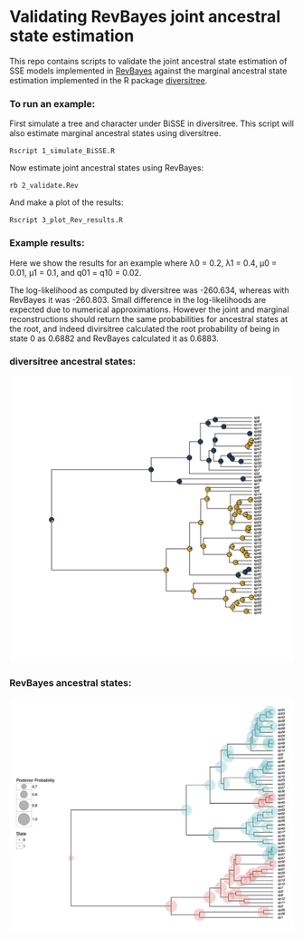 
# Validating RevBayes joint ancestral state estimation

This repo contains scripts to validate the joint ancestral state
estimation of SSE models implemented in [RevBayes](http://revbayes.com)
against the marginal ancestral state
estimation implemented in the R package [diversitree](http://www.zoology.ubc.ca/prog/diversitree/).

### To run an example:

First simulate a tree and character under BiSSE in diversitree. This script will also estimate 
marginal ancestral states using diversitree.

```
Rscript 1_simulate_BiSSE.R
```

Now estimate joint ancestral states using RevBayes:

```
rb 2_validate.Rev
```

And make a plot of the results:

```
Rscript 3_plot_Rev_results.R
```

### Example results:

Here we show the results for an example where λ0 = 0.2, λ1 = 0.4, µ0 = 0.01, µ1 = 0.1, 
and q01 = q10 = 0.02.

The log-likelihood as computed by diversitree was -260.634,
whereas with RevBayes it was -260.803.
Small difference in the log-likelihoods are expected due to numerical approximations.
However the joint and marginal reconstructions should return the same probabilities 
for ancestral states at the root, and indeed
divirsitree calculated the root probability of being in state 0 as 0.6882
and RevBayes calculated it as 0.6883.

### diversitree ancestral states:

![diversitree plot](results/diversitree_ancestral_states.jpg)

### RevBayes ancestral states:

![RevBayes plot](results/revbayes_ancestral_states.jpg)

